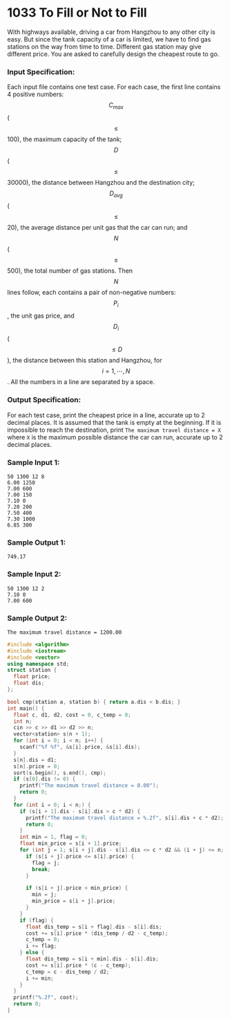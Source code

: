 # 1033 To Fill or Not to Fill
With highways available, driving a car from Hangzhou to any other city is easy.  But since the tank capacity of a car is limited, we have to find gas stations on the way from time to time.  Different gas station may give different price.  You are asked to carefully design the cheapest route to go.

### Input Specification:

Each input file contains one test case.  For each case, the first line contains 4 positive numbers: $$C_{max}$$ ($$\le$$ 100), the maximum capacity of the tank; $$D$$ ($$\le$$30000), the distance between Hangzhou and the destination city; $$D_{avg}$$ ($$\le$$20), the average distance per unit gas that the car can run; and $$N$$ ($$\le$$ 500), the total number of gas stations.  Then $$N$$ lines follow, each contains a pair of non-negative numbers: $$P_i$$, the unit gas price, and $$D_i$$ ($$\le D$$), the distance between this station and Hangzhou, for $$i=1,\cdots ,N$$.  All the numbers in a line are separated by a space.

### Output Specification:

For each test case, print the cheapest price in a line, accurate up to 2 decimal places.  It is assumed that the tank is empty at the beginning.  If it is impossible to reach the destination, print `The maximum travel distance = X` where `X` is the maximum possible distance the car can run, accurate up to 2 decimal places.

### Sample Input 1:
```in
50 1300 12 8
6.00 1250
7.00 600
7.00 150
7.10 0
7.20 200
7.50 400
7.30 1000
6.85 300
```

### Sample Output 1:
```out
749.17
```

### Sample Input 2:
```
50 1300 12 2
7.10 0
7.00 600
```

### Sample Output 2:
```
The maximum travel distance = 1200.00
```
```cpp
#include <algorithm>
#include <iostream>
#include <vector>
using namespace std;
struct station {
  float price;
  float dis;
};

bool cmp(station a, station b) { return a.dis < b.dis; }
int main() {
  float c, d1, d2, cost = 0, c_temp = 0;
  int n;
  cin >> c >> d1 >> d2 >> n;
  vector<station> s(n + 1);
  for (int i = 0; i < n; i++) {
    scanf("%f %f", &s[i].price, &s[i].dis);
  }
  s[n].dis = d1;
  s[n].price = 0;
  sort(s.begin(), s.end(), cmp);
  if (s[0].dis != 0) {
    printf("The maximum travel distance = 0.00");
    return 0;
  }
  for (int i = 0; i < n;) {
    if (s[i + 1].dis - s[i].dis > c * d2) {
      printf("The maximum travel distance = %.2f", s[i].dis + c * d2);
      return 0;
    }
    int min = 1, flag = 0;
    float min_price = s[i + 1].price;
    for (int j = 1; s[i + j].dis - s[i].dis <= c * d2 && (i + j) <= n; j++) {
      if (s[i + j].price <= s[i].price) {
        flag = j;
        break;
      }

      if (s[i + j].price < min_price) {
        min = j;
        min_price = s[i + j].price;
      }
    }
    if (flag) {
      float dis_temp = s[i + flag].dis - s[i].dis;
      cost += s[i].price * (dis_temp / d2 - c_temp);
      c_temp = 0;
      i += flag;
    } else {
      float dis_temp = s[i + min].dis - s[i].dis;
      cost += s[i].price * (c - c_temp);
      c_temp = c - dis_temp / d2;
      i += min;
    }
  }
  printf("%.2f", cost);
  return 0;
}

```